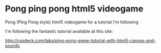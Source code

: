 Pong ping pong html5 videogame
===============================

Pong (Ping Pong style) html5 videogame for a tutorial I'm following

I'm following the fantastic tutorial available at this site: 

http://cssdeck.com/labs/ping-pong-game-tutorial-with-html5-canvas-and-sounds
